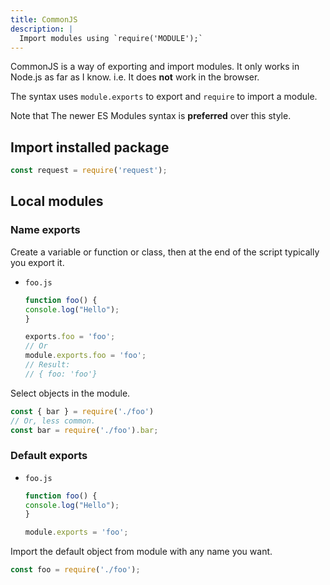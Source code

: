 ```yaml
---
title: CommonJS
description: |
  Import modules using `require('MODULE');`
---
```


CommonJS is a way of exporting and import modules. It only works in Node.js as far as I know. i.e. It does **not** work in the browser.

The syntax uses `module.exports` to export and `require` to import a module.

Note that The newer ES Modules syntax is **preferred** over this style.


## Import installed package

```javascript
const request = require('request');
```


## Local modules

### Name exports

Create a variable or function or class, then at the end of the script typically you export it.

- `foo.js`
    ```javascript
    function foo() {
    console.log("Hello");
    }

    exports.foo = 'foo';
    // Or
    module.exports.foo = 'foo';
    // Result:
    // { foo: 'foo'}
    ```

Select objects in the module.

```javascript
const { bar } = require('./foo')
// Or, less common.
const bar = require('./foo').bar;
```

### Default exports

- `foo.js`
    ```javascript
    function foo() {
    console.log("Hello");
    }

    module.exports = 'foo';
    ```

Import the default object from module with any name you want.

```javascript
const foo = require('./foo');
```
